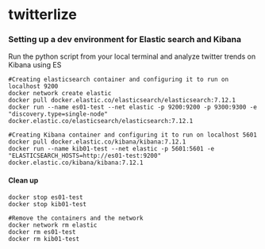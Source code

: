 # twitterlize

### Setting up a dev environment for Elastic search and Kibana 

Run the python script from your local terminal and analyze twitter trends on Kibana using ES 

```
#Creating elasticsearch container and configuring it to run on localhost 9200 
docker network create elastic
docker pull docker.elastic.co/elasticsearch/elasticsearch:7.12.1
docker run --name es01-test --net elastic -p 9200:9200 -p 9300:9300 -e "discovery.type=single-node" docker.elastic.co/elasticsearch/elasticsearch:7.12.1
```

```
#Creating Kibana container and configuring it to run on localhost 5601 
docker pull docker.elastic.co/kibana/kibana:7.12.1
docker run --name kib01-test --net elastic -p 5601:5601 -e "ELASTICSEARCH_HOSTS=http://es01-test:9200" docker.elastic.co/kibana/kibana:7.12.1
```

#### Clean up 

```
docker stop es01-test
docker stop kib01-test

#Remove the containers and the network 
docker network rm elastic
docker rm es01-test
docker rm kib01-test
```


